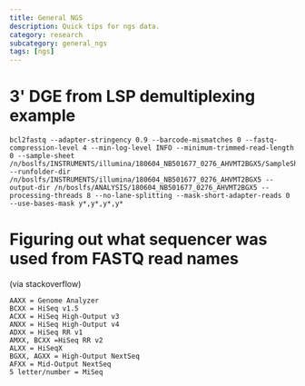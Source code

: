 ```yaml
---
title: General NGS
description: Quick tips for ngs data.
category: research
subcategory: general_ngs
tags: [ngs]
---
```


# 3' DGE from LSP demultiplexing example
```
bcl2fastq --adapter-stringency 0.9 --barcode-mismatches 0 --fastq-compression-level 4 --min-log-level INFO --minimum-trimmed-read-length 0 --sample-sheet /n/boslfs/INSTRUMENTS/illumina/180604_NB501677_0276_AHVMT2BGX5/SampleSheet.csv --runfolder-dir /n/boslfs/INSTRUMENTS/illumina/180604_NB501677_0276_AHVMT2BGX5 --output-dir /n/boslfs/ANALYSIS/180604_NB501677_0276_AHVMT2BGX5 --processing-threads 8 --no-lane-splitting --mask-short-adapter-reads 0 --use-bases-mask y*,y*,y*,y*
```

# Figuring out what sequencer was used from FASTQ read names

(via stackoverflow)

```
AAXX = Genome Analyzer
BCXX = HiSeq v1.5
ACXX = HiSeq High-Output v3
ANXX = HiSeq High-Output v4
ADXX = HiSeq RR v1
AMXX, BCXX =HiSeq RR v2
ALXX = HiSeqX
BGXX, AGXX = High-Output NextSeq
AFXX = Mid-Output NextSeq
5 letter/number = MiSeq
```
